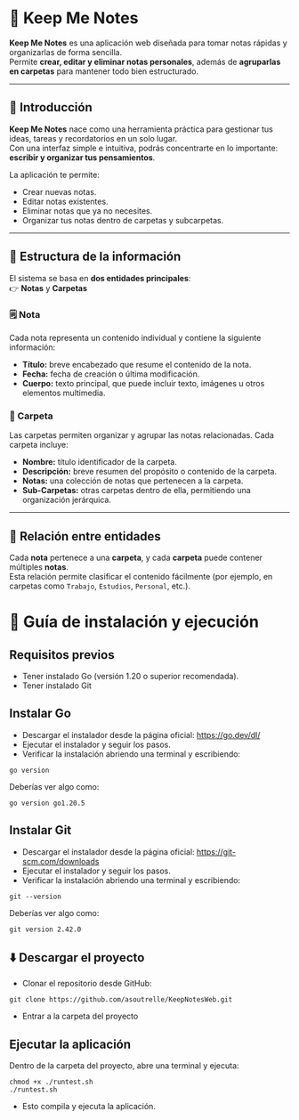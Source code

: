 # 📝 Keep Me Notes

**Keep Me Notes** es una aplicación web diseñada para tomar notas rápidas y organizarlas de forma sencilla.  
Permite **crear, editar y eliminar notas personales**, además de **agruparlas en carpetas** para mantener todo bien estructurado.

---

## 🚀 Introducción

**Keep Me Notes** nace como una herramienta práctica para gestionar tus ideas, tareas y recordatorios en un solo lugar.  
Con una interfaz simple e intuitiva, podrás concentrarte en lo importante: **escribir y organizar tus pensamientos**.

La aplicación te permite:
- Crear nuevas notas.
- Editar notas existentes.
- Eliminar notas que ya no necesites.
- Organizar tus notas dentro de carpetas y subcarpetas.

---

## 📂 Estructura de la información

El sistema se basa en **dos entidades principales**:  
👉 **Notas** y **Carpetas**

### 🗒️ Nota
Cada nota representa un contenido individual y contiene la siguiente información:

- **Título:** breve encabezado que resume el contenido de la nota.  
- **Fecha:** fecha de creación o última modificación.  
- **Cuerpo:** texto principal, que puede incluir texto, imágenes u otros elementos multimedia.

### 📁 Carpeta
Las carpetas permiten organizar y agrupar las notas relacionadas. Cada carpeta incluye:

- **Nombre:** título identificador de la carpeta.  
- **Descripción:** breve resumen del propósito o contenido de la carpeta.  
- **Notas:** una colección de notas que pertenecen a la carpeta.  
- **Sub-Carpetas:** otras carpetas dentro de ella, permitiendo una organización jerárquica.

---

## 🔗 Relación entre entidades

Cada **nota** pertenece a una **carpeta**, y cada **carpeta** puede contener múltiples **notas**.  
Esta relación permite clasificar el contenido fácilmente (por ejemplo, en carpetas como `Trabajo`, `Estudios`, `Personal`, etc.).


# 🚀 Guía de instalación y ejecución
## Requisitos previos
- Tener instalado Go (versión 1.20 o superior recomendada).
- Tener instalado Git
## Instalar Go
- Descargar el instalador desde la página oficial: https://go.dev/dl/
- Ejecutar el instalador y seguir los pasos.
- Verificar la instalación abriendo una terminal y escribiendo:

```
go version
```
Deberías ver algo como:
```
go version go1.20.5
```
## Instalar Git
- Descargar el instalador desde la página oficial: https://git-scm.com/downloads
- Ejecutar el instalador y seguir los pasos.
- Verificar la instalación abriendo una terminal y escribiendo:
```
git --version
```
Deberías ver algo como:
```
git version 2.42.0
```
## ⬇️ Descargar el proyecto
- Clonar el repositorio desde GitHub:
```
git clone https://github.com/asoutrelle/KeepNotesWeb.git
```
- Entrar a la carpeta del proyecto
## Ejecutar la aplicación
Dentro de la carpeta del proyecto, abre una terminal y ejecuta:
```
chmod +x ./runtest.sh
./runtest.sh
```
- Esto compila y ejecuta la aplicación.
